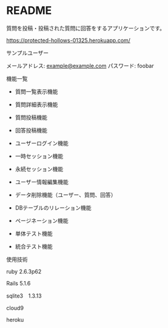 # README
質問を投稿・投稿された質問に回答をするアプリケーションです。

https://protected-hollows-01325.herokuapp.com/

サンプルユーザー

メールアドレス: example@example.com
パスワード: foobar

機能一覧

* 質問一覧表示機能

* 質問詳細表示機能

* 質問投稿機能

* 回答投稿機能

* ユーザーログイン機能

* 一時セッション機能

* 永続セッション機能

* ユーザー情報編集機能

* データ削除機能（ユーザー、質問、回答）

* DBテーブルのリレーション機能

* ページネーション機能

* 単体テスト機能

* 統合テスト機能

使用技術

ruby 2.6.3p62

Rails 5.1.6

sqlite3　1.3.13

cloud9

heroku
